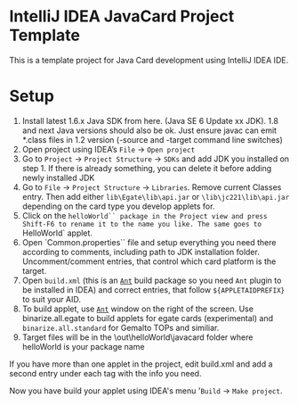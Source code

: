IntelliJ IDEA JavaCard Project Template
=====================================

This is a template project for Java Card development using IntelliJ IDEA IDE.

Setup
=====================================

1.	Install latest 1.6.x Java SDK from here. (Java SE 6 Update xx JDK). 1.8 and next Java versions should also be ok. Just ensure javac can emit *.class files in 1.2 version (-source and -target command line switches)
1.	Open project using IDEA’s `File` -> `Open project`
1.	Go to `Project` -> `Project Structure` -> `SDKs` and add JDK you installed on step 1. If there is already something, you can delete it before adding newly installed JDK
1.	Go to `File` -> `Project Structure` -> `Libraries`. Remove current Classes entry. Then add either `lib\Egate\lib\api.jar` or `\lib\jc221\lib\api.jar` depending on the card type you develop applets for.
1.	Click on the `helloWorld`` package in the Project view and press Shift-F6 to rename it to the name you like. The same goes to `HelloWorld` applet.
1.	Open `Common.properties`` file and setup everything you need there according to comments, including path to JDK installation folder. Uncomment/comment entries, that control which card platform is the target.
1.	Open `build.xml` (this is an [`Ant`](http://ant.apache.org/) build package so you need `Ant` plugin to be installed in IDEA) and correct entries, that follow `${APPLETAIDPREFIX}` to suit your AID.
1.	To build applet, use [`Ant`](http://ant.apache.org/) window on the right of the screen. Use binarize.all.egate to build applets for egate cards (experimental) and `binarize.all.standard` for Gemalto TOPs and similiar.
1.	Target files will be in the \out\helloWorld\javacard folder where helloWorld is your package name

If you have more than one applet in the project, edit build.xml and add a second entry under each <target> tag with the info you need.

Now you have build your applet using IDEA's menu '`Build` -> `Make project`.